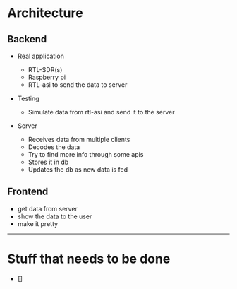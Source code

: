 

# Architecture

## Backend

- Real application
    - RTL-SDR(s)
    - Raspberry pi
    - RTL-asi to send the data to server

- Testing 
    - Simulate data from rtl-asi and send it to the server

- Server
    - Receives data from multiple clients
    - Decodes the data
    - Try to find more info through some apis
    - Stores it in db
    - Updates the db as new data is fed


## Frontend

- get data from server
- show the data to the user
- make it pretty

---

# Stuff that needs to be done
- []  